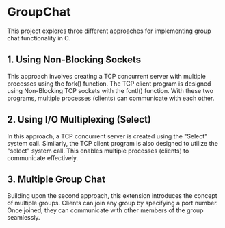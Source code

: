 # GroupChat

This project explores three different approaches for implementing group chat functionality in C.

## 1. Using Non-Blocking Sockets

This approach involves creating a TCP concurrent server with multiple processes using the fork() function. The TCP client program is designed using Non-Blocking TCP sockets with the fcntl() function. With these two programs, multiple processes (clients) can communicate with each other.

## 2. Using I/O Multiplexing (Select)

In this approach, a TCP concurrent server is created using the "Select" system call. Similarly, the TCP client program is also designed to utilize the "select" system call. This enables multiple processes (clients) to communicate effectively.

## 3. Multiple Group Chat

Building upon the second approach, this extension introduces the concept of multiple groups. Clients can join any group by specifying a port number. Once joined, they can communicate with other members of the group seamlessly.
